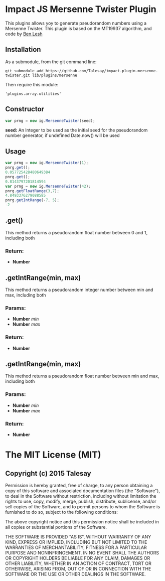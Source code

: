 

<!-- Start twister.js -->

# Impact JS Mersenne Twister Plugin

This plugins allows yoy to generate pseudorandom numbers using a Mersenne Twister.
This plugin is based on the MT19937 algorithm, and code by [Ben Lesh](https://github.com/blesh/mersenne-twister.js)

## Installation

As a submodule, from the git command line:

```
git submodule add https://github.com/Talesay/impact-plugin-mersenne-twister.git lib/plugins/mersenne
``` 

Then require this module:

```
'plugins.array.utilities'
```

## Constructor
```javascript
var prng = new ig.MersenneTwister(seed);
```
__seed:__ An Integer to be used as the initial seed for the pseudorandom number generator, if undefined Date.now() will be used
## Usage
```javascript
var prng = new ig.MersenneTwister(1);
pnrg.get();
0.057725428480649384
pnrg.get();
0.8143797201814594
var prng = new ig.MersenneTwister(42);
pnrg.getFloatRange(3,7);
4.8493376279088585
pnrg.getIntRange(-7, 5);
-2
```

## .get()

This method returns a pseudorandom float number between 0 and 1, including both

### Return:

* **Number** 

## .getIntRange(min, max)

This method returns a pseudorandom integer number between min and max, including both

### Params:

* **Number** *min* 
* **Number** *max* 

### Return:

* **Number** 

## .getIntRange(min, max)

This method returns a pseudorandom float number between min and max, including both

### Params:

* **Number** *min* 
* **Number** *max* 

### Return:

* **Number** 

# The MIT License (MIT)
## Copyright (c) 2015 Talesay

Permission is hereby granted, free of charge, to any person obtaining a copy
of this software and associated documentation files (the "Software"), to deal
in the Software without restriction, including without limitation the rights
to use, copy, modify, merge, publish, distribute, sublicense, and/or sell
copies of the Software, and to permit persons to whom the Software is
furnished to do so, subject to the following conditions:

The above copyright notice and this permission notice shall be included in all
copies or substantial portions of the Software.

THE SOFTWARE IS PROVIDED "AS IS", WITHOUT WARRANTY OF ANY KIND, EXPRESS OR
IMPLIED, INCLUDING BUT NOT LIMITED TO THE WARRANTIES OF MERCHANTABILITY,
FITNESS FOR A PARTICULAR PURPOSE AND NONINFRINGEMENT. IN NO EVENT SHALL THE
AUTHORS OR COPYRIGHT HOLDERS BE LIABLE FOR ANY CLAIM, DAMAGES OR OTHER
LIABILITY, WHETHER IN AN ACTION OF CONTRACT, TORT OR OTHERWISE, ARISING FROM,
OUT OF OR IN CONNECTION WITH THE SOFTWARE OR THE USE OR OTHER DEALINGS IN THE
SOFTWARE.

<!-- End twister.js -->

